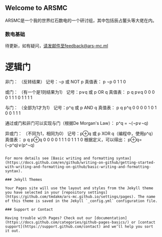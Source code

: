 ## Welcome to ARSMC
ARSMC是一个我的世界红石数电的一个研讨组，其中包括辰占鳌头等大佬在内。

### 数电基础
待更新，如有疑问，请发邮件至feedback@ars-mc.ml
# 逻辑门
非门：
（反转结果）
记号：¬p 或 NOT p
真值表：
	p   ¬p
	0     1
	1     0

或门：
（有一个是1则结果为1）
记号：p∨q 或 p OR q
真值表：
	p  q  p∨q
	0  0	0
	0  1	1
	1  0	1
	1  1	1

与门：
（全部为1才为1）
记号：p^q 或 p AND q
真值表：
	p  q  p^q
	0  0	0
	0  1	0
	1  0	0
	1  1 	1

通过或门和非门可以实现与门（根据De Morgan's Law）：
p^q = ¬(¬p∨¬q)

异或门：
（不同为1，相同为0）
记号：p⊕q 或 p XOR q（编程中，使用p^q）
真值表：
	p  q  p⊕q
	0  0	0
	0  1	1
	1  0	1
	1  1	0
根据定义，可以得出：
p⊕q=(¬p^q)∨(p^¬q)

```

For more details see [Basic writing and formatting syntax](https://docs.github.com/en/github/writing-on-github/getting-started-with-writing-and-formatting-on-github/basic-writing-and-formatting-syntax).

### Jekyll Themes

Your Pages site will use the layout and styles from the Jekyll theme you have selected in your [repository settings](https://github.com/tmdakm/ars-mc.github.io/settings/pages). The name of this theme is saved in the Jekyll `_config.yml` configuration file.

### Support or Contact

Having trouble with Pages? Check out our [documentation](https://docs.github.com/categories/github-pages-basics/) or [contact support](https://support.github.com/contact) and we’ll help you sort it out.
